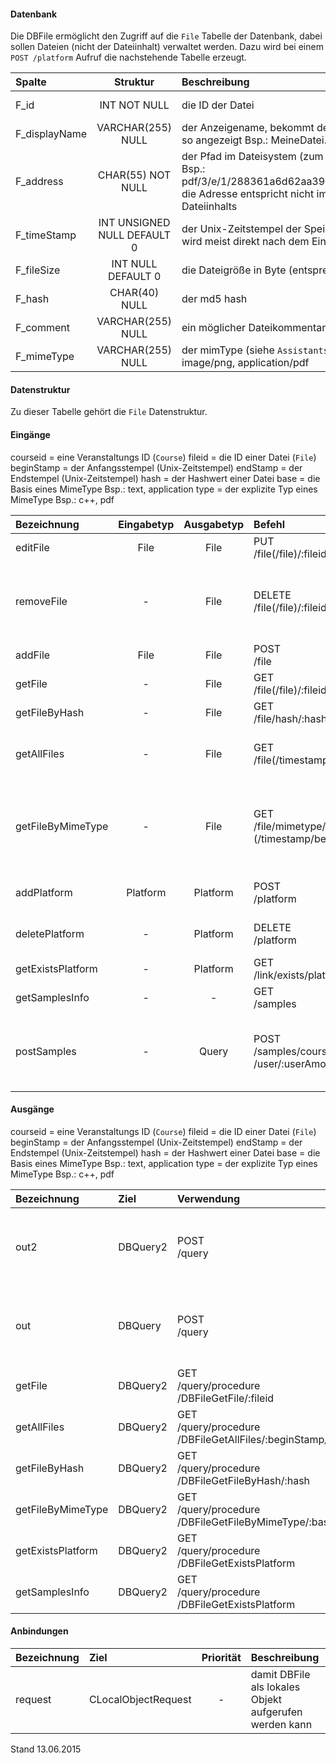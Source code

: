 #### Datenbank
Die DBFile ermöglicht den Zugriff auf die `File` Tabelle der Datenbank, dabei sollen
Dateien (nicht der Dateiinhalt) verwaltet werden.
Dazu wird bei einem `POST /platform` Aufruf die nachstehende Tabelle erzeugt.

| Spalte        | Struktur  | Beschreibung | Besonderheit |
| :------       |:---------:| :------------| -----------: |
|F_id|INT NOT NULL| die ID der Datei |AUTO_INCREMENT,<br>UNIQUE|
|F_displayName|VARCHAR(255) NULL| der Anzeigename, bekommt der Nutzer beim Herunterladen so angezeigt Bsp.: MeineDatei.txt |-|
|F_address|CHAR(55) NOT NULL| der Pfad im Dateisystem (zum Abrufen über `FSBinder`), Bsp.: pdf/3/e/1/288361a6d62aa394feee355bd8779269a5977, die Adresse entspricht nicht immer dem Hash des Dateiinhalts |UNIQUE|
|F_timeStamp|INT UNSIGNED NULL DEFAULT 0| der Unix-Zeitstempel der Speicherung/des Hochladens, wird meist direkt nach dem Eingang im System gesetzt |-|
|F_fileSize|INT NULL DEFAULT 0| die Dateigröße in Byte (entsprechend dem Dateiinhalt) |-|
|F_hash|CHAR(40) NULL| der md5 hash |UNIQUE|
|F_comment|VARCHAR(255) NULL| ein möglicher Dateikommentar (wird nicht verwendet) |-|
|F_mimeType|VARCHAR(255) NULL| der mimType (siehe `Assistants/MimeReader.php`), Bsp.: image/png, application/pdf |-|

#### Datenstruktur
Zu dieser Tabelle gehört die `File` Datenstruktur.

#### Eingänge
courseid = eine Veranstaltungs ID (`Course`)
fileid = die ID einer Datei (`File`)
beginStamp = der Anfangsstempel (Unix-Zeitstempel)
endStamp = der Endstempel (Unix-Zeitstempel)
hash = der Hashwert einer Datei
base = die Basis eines MimeType Bsp.: text, application
type = der explizite Typ eines MimeType Bsp.: c++, pdf

| Bezeichnung  | Eingabetyp  | Ausgabetyp | Befehl | Beschreibung |
| :----------- |:-----------:| :---------:| :----- | :----------- |
|editFile|File|File|PUT<br>/file(/file)/:fileid| editiert einen Dateieintrag |
|removeFile|-|File|DELETE<br>/file(/file)/:fileid| entfernt einen Dateieintrag (geht nur, wenn nichts auf diesen Eintrag verweist). Achtung: entfernt die Datei nicht physisch aus dem Dateisystem. |
|addFile|File|File|POST<br>/file| fügt einen neuen Eintrag ein |
|getFile|-|File|GET<br>/file(/file)/:fileid| liefert eine einzelne Datei |
|getFileByHash|-|File|GET<br>/file/hash/:hash| liefert eine Datei anhand ihres md5 Hash |
|getAllFiles|-|File|GET<br>/file(/timestamp/begin/:beginStamp/end/:endStamp)| liefert alle Dateien (für alle Veranstaltungen), es kann ein Zeitraum angegeben werden |
|getFileByMimeType|-|File|GET<br>/file/mimetype/:base(/:type)(/timestamp/begin/:beginSttamp/end/:endStamp)| es werden Dateien anhand eines mimeType gewählt (siehe `Assistans/MimeReader.php`), zusätzlich kann ein Zeitraum angegeben werden |
|addPlatform|Platform|Platform|POST<br>/platform|installiert dies zugehörige Tabelle und die Prozeduren für diese Plattform|
|deletePlatform|-|Platform|DELETE<br>/platform|entfernt die Tabelle und Prozeduren aus der Plattform|
|getExistsPlatform|-|Platform|GET<br>/link/exists/platform| prüft, ob die Tabelle und die Prozeduren existieren |
|getSamplesInfo|-|-|GET<br>/samples| ??? |
|postSamples|-|Query|POST<br>/samples/course/:courseAmount<br>/user/:userAmount| erzeugt Zufallsdaten (courseAmount = Anzahl der Veranstaltungen, userAmount = Anzahl der Nutzer), anhand der Vorgabe |

#### Ausgänge
courseid = eine Veranstaltungs ID (`Course`)
fileid = die ID einer Datei (`File`)
beginStamp = der Anfangsstempel (Unix-Zeitstempel)
endStamp = der Endstempel (Unix-Zeitstempel)
hash = der Hashwert einer Datei
base = die Basis eines MimeType Bsp.: text, application
type = der explizite Typ eines MimeType Bsp.: c++, pdf

| Bezeichnung  | Ziel  | Verwendung | Beschreibung |
| :----------- |:----- | :--------- | :----------- |
|out2|DBQuery2|POST<br>/query| wird für EDIT, DELETE<br>und POST<br>SQL-Templates verwendet |
|out|DBQuery|POST<br>/query| wird für EDIT, DELETE<br>und POST<br>SQL-Templates verwendet |
|getFile|DBQuery2|GET<br>/query/procedure<br>/DBFileGetFile/:fileid| Prozeduraufruf |
|getAllFiles|DBQuery2|GET<br>/query/procedure<br>/DBFileGetAllFiles/:beginStamp/:endStamp| Prozeduraufruf |
|getFileByHash|DBQuery2|GET<br>/query/procedure<br>/DBFileGetFileByHash/:hash| Prozeduraufruf |
|getFileByMimeType|DBQuery2|GET<br>/query/procedure<br>/DBFileGetFileByMimeType/:base/:type/:beginStamp/:endStamp| Prozeduraufruf |
|getExistsPlatform|DBQuery2|GET<br>/query/procedure<br>/DBFileGetExistsPlatform| Prozeduraufruf |
|getSamplesInfo|DBQuery2|GET<br>/query/procedure<br>/DBFileGetExistsPlatform| Prozeduraufruf |

#### Anbindungen
| Bezeichnung  | Ziel  | Priorität | Beschreibung |
| :----------- |:----- | :--------:| :------------|
|request|CLocalObjectRequest|-| damit DBFile als lokales Objekt aufgerufen werden kann |

Stand 13.06.2015